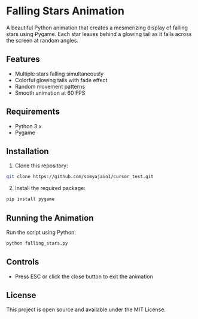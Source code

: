 # Falling Stars Animation

A beautiful Python animation that creates a mesmerizing display of falling stars using Pygame. Each star leaves behind a glowing tail as it falls across the screen at random angles.

## Features

- Multiple stars falling simultaneously
- Colorful glowing tails with fade effect
- Random movement patterns
- Smooth animation at 60 FPS

## Requirements

- Python 3.x
- Pygame

## Installation

1. Clone this repository:
```bash
git clone https://github.com/somyajain1/cursor_test.git
```

2. Install the required package:
```bash
pip install pygame
```

## Running the Animation

Run the script using Python:
```bash
python falling_stars.py
```

## Controls

- Press ESC or click the close button to exit the animation

## License

This project is open source and available under the MIT License.
